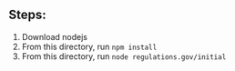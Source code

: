 ## Steps:
1. Download nodejs
2. From this directory, run `npm install`
3. From this directory, run `node regulations.gov/initial`
